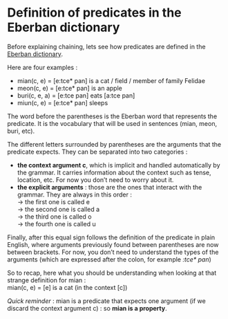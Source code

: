 # Definition of predicates in the Eberban dictionary

Before explaining chaining, lets see how predicates are defined in the [Eberban dictionary](https://eberban.github.io/eberban/web/dictionary.html#).

Here are four examples :
 - mian(c, e)    = [e:tce* pan] is a cat / field / member of family Felidae
 - meon(c, e)    = [e:tce* pan] is an apple
 - buri(c, e, a) = [e:tce pan] eats [a:tce pan]
 - miun(c, e)    = [e:tce* pan] sleeps

The word before the parentheses is the Eberban word that represents the predicate. It is the vocabulary that will be used in sentences (mian, meon, buri, etc).

The different letters surrounded by parentheses are the arguments that the predicate expects. They can be separated into two categories :
- **the context argument c**, which is implicit and handled automatically by the grammar. It carries information about the context such as tense, location, etc. For now you don’t need to worry about it.
- **the explicit arguments** : those are the ones that interact with the grammar. They are always in this order :\
	→ the first one is called e\
	→ the second one is called a\
	→ the third one is called o\
	→ the fourth one is called u

Finally, after this equal sign follows the definition of the predicate in plain English, where arguments previously found between parentheses are now between brackets. For now, you don’t need to understand the types of the arguments (which are expressed after the colon, for example *:tce\* pan*)

So to recap, here what you should be understanding when looking at that strange definition for mian :\
mian(c, e) = [e] is a cat (in the context [c])

*Quick reminder* : mian is a predicate that expects one argument (if we discard the context argument c) : so **mian is a property**.
